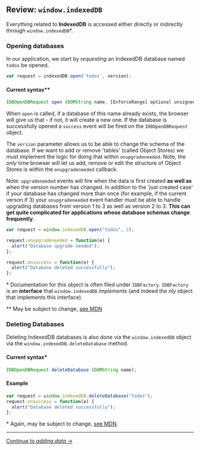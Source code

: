 ## Review: `window.indexedDB`

Everything related to **IndexedDB** is accessed either directly or indirectly through `window.indexedDB`\*.

### Opening databases

In our application, we start by *requesting* an IndexedDB database named `todos` be opened.

```js
var request = indexedDB.open('todos', version);
```

#### Current syntax\**

```js
IDBOpenDBRequest open (DOMString name, [EnforceRange] optional unsigned long long version);
```

When `open` is called, if a database of this name already exists, the browser will give us that - if not, it will create a new one.  If the database is successfully opened a `success` event will be
fired on the `IDBOpenDBRequest` object.

The `version` parameter allows us to be able to change the schema of the database.  If we want to add or remove 'tables' (called Object Stores) we must implement the logic for doing that within
`onupgradeneeded`.  Note, the *only* time browser will let us add, remove or edit the structure of Object Stores is within the `onupgradeneeded` callback.

Note: `upgradeneeded` events will fire when the data is first created **as well as** when the version number has changed.  In addition to the 'just created case' if your database has changed more
than once (for example, if the current verson if 3) your `onupgradeneeded` event handler must be able to handle upgrading databases from version 1 to 3 as well as version 2 to 3.  **This can get
quite complicated for applications whose database schemas change frequently**.

```js
var request = window.indexedDB.open("todos", 2);

request.onupgradeneeded = function(e) {
  alert("Database upgrade needed");
};

request.onsuccess = function(e) {
  alert("Database deleted successfully");
};
```

\* Documentation for this object is often filed under `IDBFactory`.  `IDBFactory` is an **interface** that `window.indexedDB` *implements* (and indeed the *nly* object that implements this
interface).

\*\* May be subject to change, [see MDN](https://developer.mozilla.org/en-US/docs/Web/API/IDBFactory.open)

### Deleting Databases

Deleting IndexedDB databases is also done via the `window.indexedDB` object via the `window.indexedDB.deleteDatabase` method.

#### Current syntax\*

```js
IDBOpenDBRequest deleteDatabase (DOMString name);
```

#### Example

```js
var request = window.indexedDB.deleteDatabase("todos");
request.onsuccess = function(e) {
  alert("Database deleted successfully");
};
```

\* Again, may be subject to change, [see MDN](https://developer.mozilla.org/en-US/docs/Web/API/IDBFactory.deleteDatabase).

---

[Continue to *adding data* →](../06-adding-data)
